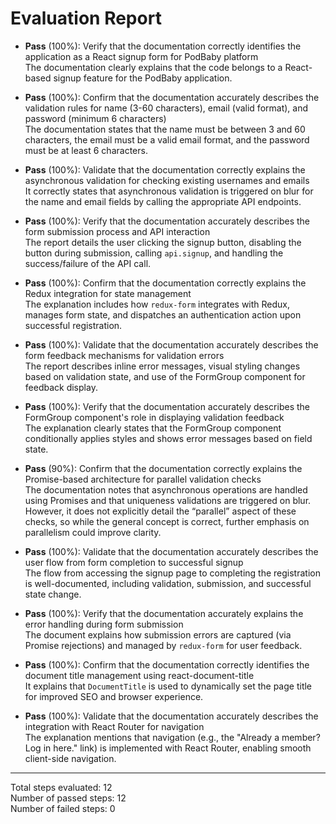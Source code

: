 # Evaluation Report

- **Pass** (100%): Verify that the documentation correctly identifies the application as a React signup form for PodBaby platform  
  The documentation clearly explains that the code belongs to a React-based signup feature for the PodBaby application.

- **Pass** (100%): Confirm that the documentation accurately describes the validation rules for name (3-60 characters), email (valid format), and password (minimum 6 characters)  
  The documentation states that the name must be between 3 and 60 characters, the email must be a valid email format, and the password must be at least 6 characters.

- **Pass** (100%): Validate that the documentation correctly explains the asynchronous validation for checking existing usernames and emails  
  It correctly states that asynchronous validation is triggered on blur for the name and email fields by calling the appropriate API endpoints.

- **Pass** (100%): Verify that the documentation accurately describes the form submission process and API interaction  
  The report details the user clicking the signup button, disabling the button during submission, calling `api.signup`, and handling the success/failure of the API call.

- **Pass** (100%): Confirm that the documentation correctly explains the Redux integration for state management  
  The explanation includes how `redux-form` integrates with Redux, manages form state, and dispatches an authentication action upon successful registration.

- **Pass** (100%): Validate that the documentation accurately describes the form feedback mechanisms for validation errors  
  The report describes inline error messages, visual styling changes based on validation state, and use of the FormGroup component for feedback display.

- **Pass** (100%): Verify that the documentation accurately describes the FormGroup component's role in displaying validation feedback  
  The explanation clearly states that the FormGroup component conditionally applies styles and shows error messages based on field state.

- **Pass** (90%): Confirm that the documentation correctly explains the Promise-based architecture for parallel validation checks  
  The documentation notes that asynchronous operations are handled using Promises and that uniqueness validations are triggered on blur. However, it does not explicitly detail the “parallel” aspect of these checks, so while the general concept is correct, further emphasis on parallelism could improve clarity.

- **Pass** (100%): Validate that the documentation accurately describes the user flow from form completion to successful signup  
  The flow from accessing the signup page to completing the registration is well-documented, including validation, submission, and successful state change.

- **Pass** (100%): Verify that the documentation accurately explains the error handling during form submission  
  The document explains how submission errors are captured (via Promise rejections) and managed by `redux-form` for user feedback.

- **Pass** (100%): Confirm that the documentation correctly identifies the document title management using react-document-title  
  It explains that `DocumentTitle` is used to dynamically set the page title for improved SEO and browser experience.

- **Pass** (100%): Validate that the documentation accurately describes the integration with React Router for navigation  
  The explanation mentions that navigation (e.g., the "Already a member? Log in here." link) is implemented with React Router, enabling smooth client-side navigation.

---

Total steps evaluated: 12  
Number of passed steps: 12  
Number of failed steps: 0